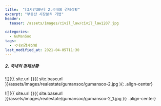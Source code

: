 ```yaml
---
title:  "[3시간30년] 2.국내외 경제상황"
excerpt: "부동산 시장분석 기법"
header:
  teaser: /assets/images/civil_law/civil_law1207.jpg

categories:
  - GuManSoo
tags:
  - 국내외경제상황
last_modified_at: 2021-04-05T11:30
---
```


##### 2. 국내외 경제상황  

![]({{ site.url }}{{ site.baseurl }}/assets/images/realestate/gumansoo/gumansoo-2.jpg   ){: .align-center} 

![]({{ site.url }}{{ site.baseurl }}/assets/images/realestate/gumansoo/gumansoo-2_1.jpg   ){: .align-center} 